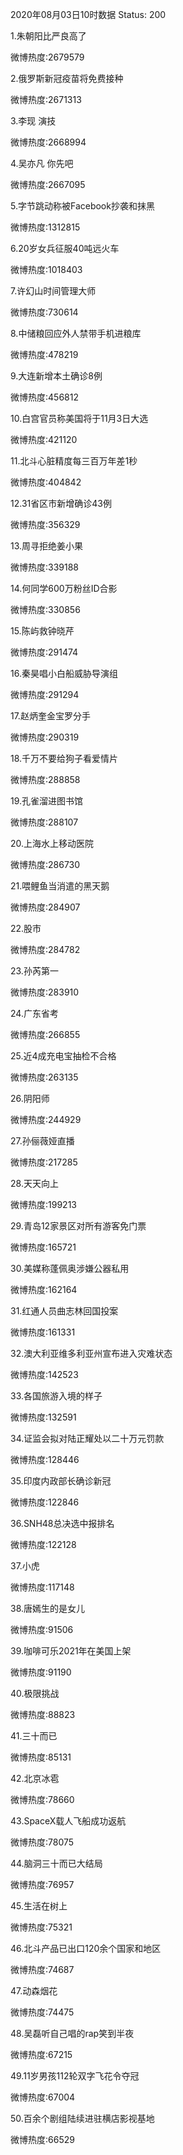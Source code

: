 2020年08月03日10时数据
Status: 200

1.朱朝阳比严良高了

微博热度:2679579

2.俄罗斯新冠疫苗将免费接种

微博热度:2671313

3.李现 演技

微博热度:2668994

4.吴亦凡 你先吧

微博热度:2667095

5.字节跳动称被Facebook抄袭和抹黑

微博热度:1312815

6.20岁女兵征服40吨远火车

微博热度:1018403

7.许幻山时间管理大师

微博热度:730614

8.中储粮回应外人禁带手机进粮库

微博热度:478219

9.大连新增本土确诊8例

微博热度:456812

10.白宫官员称美国将于11月3日大选

微博热度:421120

11.北斗心脏精度每三百万年差1秒

微博热度:404842

12.31省区市新增确诊43例

微博热度:356329

13.周寻拒绝姜小果

微博热度:339188

14.何同学600万粉丝ID合影

微博热度:330856

15.陈屿救钟晓芹

微博热度:291474

16.秦昊唱小白船威胁导演组

微博热度:291294

17.赵炳奎金宝罗分手

微博热度:290319

18.千万不要给狗子看爱情片

微博热度:288858

19.孔雀溜进图书馆

微博热度:288107

20.上海水上移动医院

微博热度:286730

21.喂鲤鱼当消遣的黑天鹅

微博热度:284907

22.股市

微博热度:284782

23.孙芮第一

微博热度:283910

24.广东省考

微博热度:266855

25.近4成充电宝抽检不合格

微博热度:263135

26.阴阳师

微博热度:244929

27.孙俪薇娅直播

微博热度:217285

28.天天向上

微博热度:199213

29.青岛12家景区对所有游客免门票

微博热度:165721

30.美媒称蓬佩奥涉嫌公器私用

微博热度:162164

31.红通人员曲志林回国投案

微博热度:161331

32.澳大利亚维多利亚州宣布进入灾难状态

微博热度:142523

33.各国旅游入境的样子

微博热度:132591

34.证监会拟对陆正耀处以二十万元罚款

微博热度:128446

35.印度内政部长确诊新冠

微博热度:122846

36.SNH48总决选中报排名

微博热度:122128

37.小虎

微博热度:117148

38.唐嫣生的是女儿

微博热度:91506

39.咖啡可乐2021年在美国上架

微博热度:91190

40.极限挑战

微博热度:88823

41.三十而已

微博热度:85131

42.北京冰雹

微博热度:78660

43.SpaceX载人飞船成功返航

微博热度:78075

44.脑洞三十而已大结局

微博热度:76957

45.生活在树上

微博热度:75321

46.北斗产品已出口120余个国家和地区

微博热度:74687

47.动森烟花

微博热度:74475

48.吴磊听自己唱的rap笑到半夜

微博热度:67215

49.11岁男孩112轮双字飞花令夺冠

微博热度:67004

50.百余个剧组陆续进驻横店影视基地

微博热度:66529

